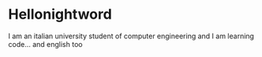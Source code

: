 # Hellonightword
I am an italian university student of computer engineering and I am learning code... and english too 
